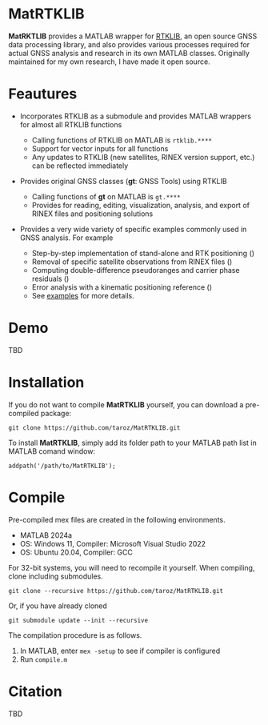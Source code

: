 # MatRTKLIB
**MatRKTLIB** provides a MATLAB wrapper for [RTKLIB](https://github.com/tomojitakasu/RTKLIB), an open source GNSS data processing library, and also provides various processes required for actual GNSS analysis and research in its own MATLAB classes. Originally maintained for my own research, I have made it open source.

# Feautures
- Incorporates RTKLIB as a submodule and provides MATLAB wrappers for almost all RTKLIB functions
  - Calling functions of RTKLIB on MATLAB is `rtklib.****`
  - Support for vector inputs for all functions
  - Any updates to RTKLIB (new satellites, RINEX version support, etc.) can be reflected immediately

- Provides original GNSS classes (**gt**: GNSS Tools) using RTKLIB
  - Calling functions of **gt** on MATLAB is `gt.****`
  - Provides for reading, editing, visualization, analysis, and export of RINEX files and positioning solutions

- Provides a very wide variety of specific examples commonly used in GNSS analysis. For example
  - Step-by-step implementation of stand-alone and RTK positioning ()
  - Removal of specific satellite observations from RINEX files ()
  - Computing double-difference pseudoranges and carrier phase residuals ()
  - Error analysis with a kinematic positioning reference ()
  - See [examples]() for more details.

# Demo
TBD

# Installation
If you do not want to compile **MatRTKLIB** yourself, you can download a pre-compiled package:

```git clone https://github.com/taroz/MatRTKLIB.git```

To install **MatRTKLIB**, simply add its folder path to your MATLAB path list in MATLAB comand window:

```addpath('/path/to/MatRTKLIB');```

# Compile
Pre-compiled mex files are created in the following environments.
- MATLAB 2024a
- OS: Windows 11, Compiler: Microsoft Visual Studio 2022
- OS: Ubuntu 20.04, Compiler: GCC

For 32-bit systems, you will need to recompile it yourself.
When compiling, clone including submodules.

```git clone --recursive https://github.com/taroz/MatRTKLIB.git```

Or, if you have already cloned

```git submodule update --init --recursive```

The compilation procedure is as follows.
1. In MATLAB, enter `mex -setup` to see if compiler is configured
2. Run `compile.m`

# Citation
TBD